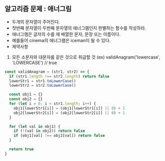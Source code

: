 ## 알고리즘 문졔 : 애너그림
- 두개의 문자열이 주어진다.
- 첫번째 문자열이 두번째 문자열의 애너그램인지 판별하는 함수를 작성하라.
- 애너그램은 글자의 수를 재 배열한 문자, 문장 또는 이름이다.
- 예를들어 cinema의 애너그램은 iceman이 될 수 있다.
- 제약사항
1. 모든 소문자와 대문자를 같은 것으로 취급할 것
(ex) validAnagram('lowercase', 'LOWERCASE') // true

```js
const validAnagram = (str1, str2) => {
  if (str1.length !== str2.length) return false
  lowerStr1 = str1.toLowerCase()
  lowerStr2 = str2.toLowerCase()

  const obj1 = {}
  const obj2 = {}
  for (let i = 0; i < str1.length; i++) {
    obj1[lowerStr1[i]] = (obj1[lowerStr1[i]] || 0) + 1
    obj2[lowerStr2[i]] = (obj2[lowerStr2[i]] || 0) + 1
  }

  for (let val in obj1) {
    if (!(val in obj2)) return false
    if (obj1[val] !== obj2[val]) return false
  }

  return true
}
```